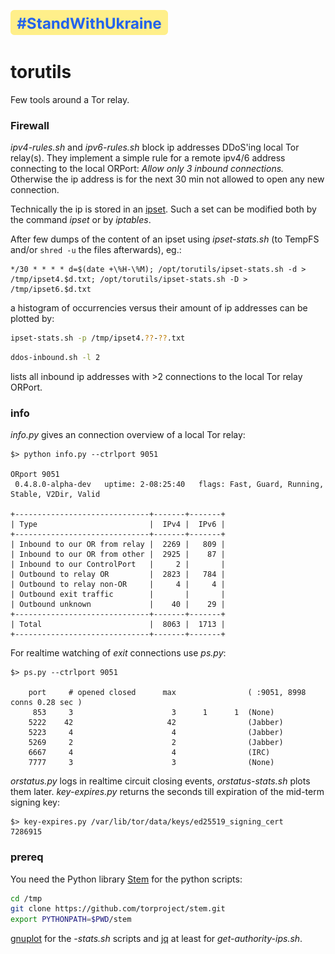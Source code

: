 [![StandWithUkraine](https://raw.githubusercontent.com/vshymanskyy/StandWithUkraine/main/badges/StandWithUkraine.svg)](https://github.com/vshymanskyy/StandWithUkraine/blob/main/docs/README.md)

# torutils
Few tools around a Tor relay.

### Firewall
*ipv4-rules.sh* and *ipv6-rules.sh* block ip addresses DDoS'ing local Tor relay(s).
They implement a simple rule for a remote ipv4/6 address connecting to the local ORPort:
*Allow only 3 inbound connections.*
Otherwise the ip address is for the next 30 min not allowed to open any new connection.

Technically the ip is stored in an [ipset](https://ipset.netfilter.org/).
Such a set can be modified both by the command *ipset* or by *iptables*.

After few dumps of the content of an ipset using *ipset-stats.sh* (to TempFS and/or `shred -u` the files afterwards), eg.:

```crontab
*/30 * * * * d=$(date +\%H-\%M); /opt/torutils/ipset-stats.sh -d > /tmp/ipset4.$d.txt; /opt/torutils/ipset-stats.sh -D > /tmp/ipset6.$d.txt
```
a histogram of occurrencies versus their amount of ip addresses can be plotted by:

```bash
ipset-stats.sh -p /tmp/ipset4.??-??.txt
```
```bash
ddos-inbound.sh -l 2
```
lists all inbound ip addresses with >2 connections to the local Tor relay ORPort.
### info
*info.py* gives an connection overview of a local Tor relay:

```console
$> python info.py --ctrlport 9051

ORport 9051
 0.4.8.0-alpha-dev   uptime: 2-08:25:40   flags: Fast, Guard, Running, Stable, V2Dir, Valid

+------------------------------+-------+-------+
| Type                         |  IPv4 |  IPv6 |
+------------------------------+-------+-------+
| Inbound to our OR from relay |  2269 |   809 |
| Inbound to our OR from other |  2925 |    87 |
| Inbound to our ControlPort   |     2 |       |
| Outbound to relay OR         |  2823 |   784 |
| Outbound to relay non-OR     |     4 |     4 |
| Outbound exit traffic        |       |       |
| Outbound unknown             |    40 |    29 |
+------------------------------+-------+-------+
| Total                        |  8063 |  1713 |
+------------------------------+-------+-------+
```
For realtime watching of *exit* connections use *ps.py*:

```console
$> ps.py --ctrlport 9051

    port     # opened closed      max                ( :9051, 8998 conns 0.28 sec )
     853     3                      3      1      1  (None)
    5222    42                     42                (Jabber)
    5223     4                      4                (Jabber)
    5269     2                      2                (Jabber)
    6667     4                      4                (IRC)
    7777     3                      3                (None)
```

*orstatus.py* logs in realtime circuit closing events, *orstatus-stats.sh* plots them later.
*key-expires.py* returns the seconds till expiration of the mid-term signing key:

```console
$> key-expires.py /var/lib/tor/data/keys/ed25519_signing_cert
7286915
```
### prereq
You need the Python library [Stem](https://stem.torproject.org/index.html) for the python scripts:

```bash
cd /tmp
git clone https://github.com/torproject/stem.git
export PYTHONPATH=$PWD/stem
```
[gnuplot](http://www.gnuplot.info/) for the *-stats.sh* scripts
and [jq](https://stedolan.github.io/jq/) at least for *get-authority-ips.sh*.

